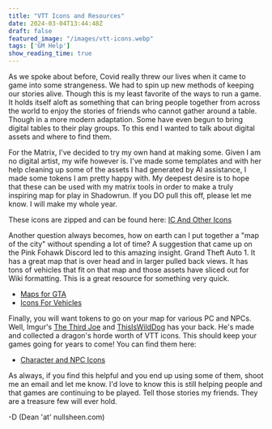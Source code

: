 ```yaml
---
title: "VTT Icons and Resources"
date: 2024-03-04T13:44:48Z
draft: false
featured_image: "/images/vtt-icons.webp"
tags: ['GM Help']
show_reading_time: true
---
```


As we spoke about before, Covid really threw our lives when it came to game into some strangeness. We had to spin up new methods of keeping our stories alive. Though this is my least favorite of the ways to run a game. It holds itself aloft as something that can bring people together from across the world to enjoy the stories of friends who cannot gather around a table. Though in a more modern adaptation. Some have even begun to bring digital tables to their play groups. To this end I wanted to talk about digital assets and where to find them. 

For the Matrix, I've decided to try my own hand at making some. Given I am no digital artist, my wife however is. I've made some templates and with her help cleaning up some of the assets I had generated by AI assistance, I made some tokens I am pretty happy with. My deepest desire is to hope that these can be used with my matrix tools in order to make a truly inspiring map for play in Shadowrun. If you DO pull this off, please let me know. I will make my whole year.


These icons are zipped and can be found here: [IC And Other Icons](/files/IC_Icons.zip)


Another question always becomes, how on earth can I put together a "map of the city" without spending a lot of time? A suggestion that came up on the Pink Fohawk Discord led to this amazing insight. Grand Theft Auto 1. It has a great map that is over head and in larger pulled back views. It has tons of vehicles that fit on that map and those assets have sliced out for Wiki formatting. This is a great resource for something very quick.

- [Maps for GTA](https://mapgenie.io/grand-theft-auto)
- [Icons For Vehicles](https://www.grandtheftwiki.com/Vehicles_in_GTA_1)

Finally, you will want tokens to go on your map for various PC and NPCs. Well, Imgur's [The Third Joe](https://imgur.com/user/thethirdjoe) and [ThisIsWildDog](https://forums.shadowruntabletop.com/index.php?topic=24989.0) has your back. He's made and collected a dragon's horde worth of VTT icons. This should keep your games going for years to come! 
You can find them here: 
- [Character and NPC Icons](https://imgur.com/a/Q8ESI)

As always, if you find this helpful and you end up using some of them, shoot me an email and let me know. I'd love to know this is still helping people and that games are continuing to be played. Tell those stories my friends. They are a treasure few will ever hold.

-D (Dean 'at' nullsheen.com)